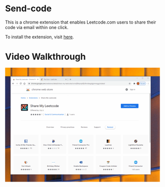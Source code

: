 # Send-code
This is a chrome extension that enables Leetcode.com users to share their code via email within one click.

To install the extension, visit [here](https://chrome.google.com/webstore/detail/share-my-leetcode/ocnofjfbkpoipffjcfkmdeegdgjmmegg).

# Video Walkthrough
![ShareMyLCWalkThrough](ShareMyLCWalkThrough.gif)
